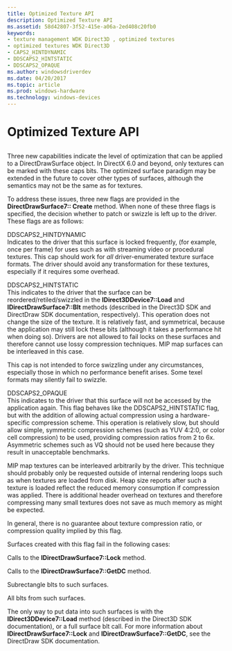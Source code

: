 ```yaml
---
title: Optimized Texture API
description: Optimized Texture API
ms.assetid: 58d42807-3f52-415e-a06a-2ed408c20fb0
keywords:
- texture management WDK Direct3D , optimized textures
- optimized textures WDK Direct3D
- CAPS2_HINTDYNAMIC
- DDSCAPS2_HINTSTATIC
- DDSCAPS2_OPAQUE
ms.author: windowsdriverdev
ms.date: 04/20/2017
ms.topic: article
ms.prod: windows-hardware
ms.technology: windows-devices
---
```


# Optimized Texture API


## <span id="ddk_optimized_texture_api_gg"></span><span id="DDK_OPTIMIZED_TEXTURE_API_GG"></span>


Three new capabilities indicate the level of optimization that can be applied to a DirectDrawSurface object. In DirectX 6.0 and beyond, only textures can be marked with these caps bits. The optimized surface paradigm may be extended in the future to cover other types of surfaces, although the semantics may not be the same as for textures.

To address these issues, three new flags are provided in the **DirectDrawSurface7:: Create** method. When none of these three flags is specified, the decision whether to patch or swizzle is left up to the driver. These flags are as follows:

<span id="DDSCAPS2_HINTDYNAMIC"></span><span id="ddscaps2_hintdynamic"></span>DDSCAPS2\_HINTDYNAMIC  
Indicates to the driver that this surface is locked frequently, (for example, once per frame) for uses such as with streaming video or procedural textures. This cap should work for *all* driver-enumerated texture surface formats. The driver should avoid any transformation for these textures, especially if it requires some overhead.

<span id="DDSCAPS2_HINTSTATIC"></span><span id="ddscaps2_hintstatic"></span>DDSCAPS2\_HINTSTATIC  
This indicates to the driver that the surface can be reordered/retiled/swizzled in the **IDirect3DDevice7::Load** and **IDirectDrawSurface7::Blt** methods (described in the Direct3D SDK and DirectDraw SDK documentation, respectively). This operation does not change the size of the texture. It is relatively fast, and symmetrical, because the application may still lock these bits (although it takes a performance hit when doing so). Drivers are not allowed to fail locks on these surfaces and therefore cannot use lossy compression techniques. MIP map surfaces can be interleaved in this case.

This cap is not intended to force swizzling under any circumstances, especially those in which no performance benefit arises. Some texel formats may silently fail to swizzle.

<span id="DDSCAPS2_OPAQUE"></span><span id="ddscaps2_opaque"></span>DDSCAPS2\_OPAQUE  
This indicates to the driver that this surface will not be accessed by the application again. This flag behaves like the DDSCAPS2\_HINTSTATIC flag, but with the addition of allowing actual compression using a hardware-specific compression scheme. This operation is relatively slow, but should allow simple, symmetric compression schemes (such as YUV 4:2:0, or color cell compression) to be used, providing compression ratios from 2 to 6x. Asymmetric schemes such as VQ should not be used here because they result in unacceptable benchmarks.

MIP map textures can be interleaved arbitrarily by the driver. This technique should probably only be requested outside of internal rendering loops such as when textures are loaded from disk. Heap size reports after such a texture is loaded reflect the reduced memory consumption if compression was applied. There is additional header overhead on textures and therefore compressing many small textures does not save as much memory as might be expected.

In general, there is no guarantee about texture compression ratio, or compression quality implied by this flag.

Surfaces created with this flag fail in the following cases:

Calls to the **IDirectDrawSurface7::Lock** method.

Calls to the **IDirectDrawSurface7::GetDC** method.

Subrectangle blts to such surfaces.

All blts from such surfaces.

The only way to put data into such surfaces is with the **IDirect3DDevice7::Load** method (described in the Direct3D SDK documentation), or a full surface blt call. For more information about **IDirectDrawSurface7::Lock** and **IDirectDrawSurface7::GetDC**, see the DirectDraw SDK documentation.

 

 





